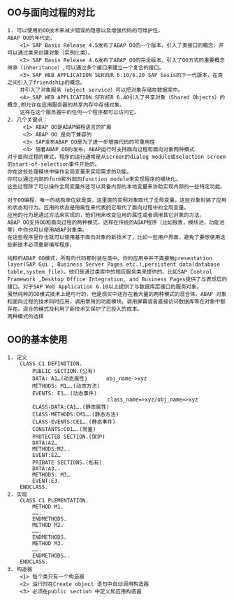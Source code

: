 ## OO与面向过程的对比
	1. 可以使用的OO技术来减少错误的隐患以及增强代码的可维护性。
	ABAP OO的年代史。
		<1> SAP Basis Release 4.5发布了ABAP OO的一个版本，引入了类接口的概念，并可以通过类来创建对象（实例化类）。
		<2> SAP Basis Release 4.6发布了ABAP OO的完全版本，引入了OO方式的重要概念继承（inheritance）,可以通过多个接口来建立一个复合的接口。
		<3> SAP WEB APPLICATION SERVER 6.10/6.20 SAP basis的下一代版本，在类之间引入了friendship的概念。
		并引入了对象服务（object service）可以把对象存储在数据库中。
		<4> SAP WEB APPLICATION SERVER 6.40引入了共享对象（Shared Objects）的概念,即允许在应用服务器的共享内存中存储对象。
		这样在这个服务器中的任何一个程序都可以访问它。
	2. 几个关键点：
         <1> ABAP OO是ABAP编程语言的扩展
         <2> ABAP OO 是向下兼容的
         <3> SAP发布ABAP OO是为了进一步增强代码的可重用性
      	 <4> 随着ABAP OO的发布，ABAP运行时支持面向过程和面向对象两种模式
	对于面向过程的模式，程序的运行通常是从screen的dialog module或selection screen的start-of-selection事件开始的。
	你在这些处理模块中操作全局变量来实现需求的功能。
	你可以通过内部的form和外部的function module来实现程序的模块化。
	这些过程除了可以操作全局变量外还可以具备内部的本地变量来协助实现内部的一些特定功能。

	对于OO编程，唯一的结构单位就是类，这里类的实例对象取代了全局变量。这些对象封装了应用的状态和行为。应用的状态是用属性来代表的它取代了面向过程中的全局变量。
	应用的行为是通过方法来实现的，他们用来改变应用的属性或者调用其它对象的方法。
	ABAP OO支持OO和面向过程的两种模式，这样在传统的ABAP程序（比如报表，模块池，功能池等）中你也可以使用ABAP对象类。
	在这些程序里你也就可以使用基于面向对象的新技术了，比如一些用户界面，避免了要想使用这些新技术必须重新编写程序。

	纯粹的ABAP OO模式，所有的代码都封装在类中。你的应用中并不直接触presentation layer(SAP Gui , Business Server Pages etc.),persistent data(database table,system file)。他们是通过类库中的相应服务类来提供的。比如SAP Control Framework ,Desktop Office Integration, and Business Pages提供了与表现层的接口。对于SAP Web Application 6.10以上提供了与数据库层接口的服务对象。
	虽然纯粹的OO模式技术上是可行的，但是现实中还存在着大量的两种模式的混合体。ABAP 对象和面向过程的技术同时应用，调用常用的功能模块，调用屏幕或者直接访问数据库等在对象中都存在。混合的模式及利用了新技术又保护了已投入的成本。
	两种模式的选择

## OO的基本使用
	1. 定义
		CLASS C1 DEFINITION.
			PUBLIC SECTION.(公有)
			DATA: A1…(动态属性)      obj_name->xyz
			METHODS: M1….(动态方法)
			EVENTS: E1….(动态事件)
									class_name=>xyz/obj_name=>xyz
			CLASS-DATA:CA1….(静态属性)
			ClASS-METHODS:CM1….(静态方法)
			CLASS-EVENTS:CE1….(静态事件)
			CONSTANTS:CO1….(常量)
			PROTECTED SECTION.(保护)
			DATA:A2…
			METHODS:M2..
			EVENT:E2…
			PRIBATE SECTIONS.(私有)
			DATA:A3..
			METHODS: M3…
			EVENT:E3.
		ENDCLASS.
	2. 实现
		CLASS C1 PLEMENTATION.
			METHOD M1.
			…….
			ENDMETHODS.
			METHOD M2.
			…….
			ENDMETHODS.
			METHOD M3.
			…….
			ENDMETHODS..
		ENDCLASS.
	3. 构造器
		<1> 每个类只有一个构造器
		<2> 运行时在Create object 语句中自动调用构造器
		<3> 必须在public section 中定义和应用构造器
